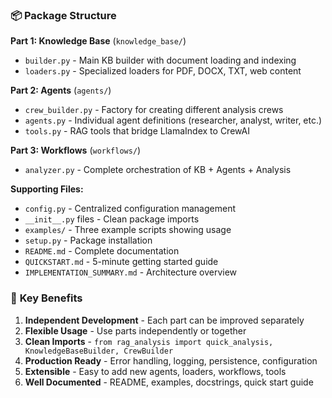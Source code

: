 ### 📦 **Package Structure**

**Part 1: Knowledge Base** (`knowledge_base/`)

-   `builder.py` - Main KB builder with document loading and indexing
-   `loaders.py` - Specialized loaders for PDF, DOCX, TXT, web content

**Part 2: Agents** (`agents/`)

-   `crew_builder.py` - Factory for creating different analysis crews
-   `agents.py` - Individual agent definitions (researcher, analyst, writer, etc.)
-   `tools.py` - RAG tools that bridge LlamaIndex to CrewAI

**Part 3: Workflows** (`workflows/`)

-   `analyzer.py` - Complete orchestration of KB + Agents + Analysis

**Supporting Files:**

-   `config.py` - Centralized configuration management
-   `__init__.py` files - Clean package imports
-   `examples/` - Three example scripts showing usage
-   `setup.py` - Package installation
-   `README.md` - Complete documentation
-   `QUICKSTART.md` - 5-minute getting started guide
-   `IMPLEMENTATION_SUMMARY.md` - Architecture overview

### 🎯 **Key Benefits**

1.  **Independent Development** - Each part can be improved separately
2.  **Flexible Usage** - Use parts independently or together
3.  **Clean Imports** - `from rag_analysis import quick_analysis, KnowledgeBaseBuilder, CrewBuilder`
4.  **Production Ready** - Error handling, logging, persistence, configuration
5.  **Extensible** - Easy to add new agents, loaders, workflows, tools
6.  **Well Documented** - README, examples, docstrings, quick start guide